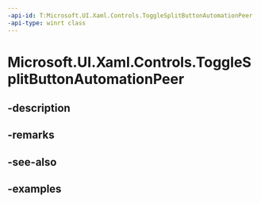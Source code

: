 ```yaml
---
-api-id: T:Microsoft.UI.Xaml.Controls.ToggleSplitButtonAutomationPeer
-api-type: winrt class
---
```


<!-- Class syntax.
public class ToggleSplitButtonAutomationPeer : FrameworkElementAutomationPeer, FrameworkElementAutomationPeer, IExpandCollapseProvider, IToggleProvider
-->

# Microsoft.UI.Xaml.Controls.ToggleSplitButtonAutomationPeer

## -description

## -remarks

## -see-also

## -examples

